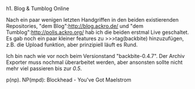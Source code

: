 h1. Blog & Tumblog Online

Nach ein paar wenigen letzten Handgriffen in den beiden existierenden
Repositories, "dem Blog":http://blog.ackro.de/ und "dem
Tumblog":http://polis.ackro.org/ hab ich die beiden erstmal Live
geschaltet. Es gab noch ein paar kleiner features zu >>>tag(backbite)
hinzuzufügen, z.B. die Upload funktion, aber prinzipiell läuft es
Rund.

Ich bin nach wie vor noch beim Versionstand "backbite-0.4.7". Der
Archiv Exporter muss nochmal überarbeitet werden, aber ansonsten
sollte nicht mehr viel passieren bis zur <i>0.5</i>.

p(np). NP(mpd): Blockhead - You've Got Maelstrom
